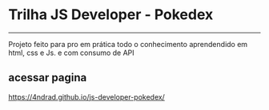 # Trilha JS Developer - Pokedex
---
Projeto feito para pro em prática todo o conhecimento aprendendido em html, css e Js.
e com consumo de API

## acessar pagina 
https://4ndrad.github.io/js-developer-pokedex/
